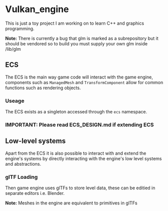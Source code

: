 # Vulkan_engine

This is just a toy project I am working on to learn C++ and graphics programming.

**Note:** There is currently a bug that glm is marked as a subrepository but it should be vendored so to build you must supply your own glm inside /lib/glm

## ECS

The ECS is the main way game code will interact with the game engine, components such as `ManagedMesh` and `TransformComponent` allow for common functions such as rendering objects.

### Useage

The ECS exists as a singleton accessed through the `ecs` namespace.

### **IMPORTANT:** Please read ECS_DESIGN.md if extending ECS

## Low-level systems

Apart from the ECS it is also possible to interact with and extend the engine's systems by directly interacting with the engine's low level systems and abstractions.

### glTF Loading

Then game engine uses glTFs to store level data, these can be editied in separate editors i.e. Blender.

**Note:** Meshes in the engine are equivalent to primitives in glTFs
